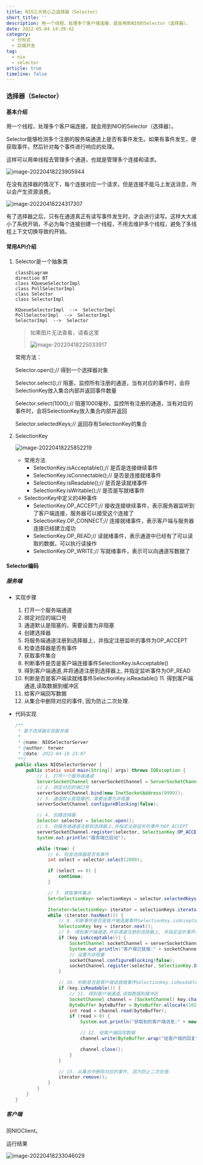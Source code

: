 ```yaml
---
title: NIO三大核心之选择器（Selector）
short_title: ''
description: 用一个线程，处理多个客户端连接，就会用到NIO的Selector（选择器）。
date: 2022-05-04 14:39:42
category:
  - 分布式
  - 后端开发
tag:
  - nio
  - selector
article: true
timeline: false
---
```

### 选择器（Selector）

#### 基本介绍

用一个线程，处理多个客户端连接，就会用到NIO的Selector（选择器）。

Selector能够检测多个注册的服务端通道上是否有事件发生。如果有事件发生，便获取事件，然后针对每个事件进行响应的处理。

这样可以用单线程去管理多个通道，也就是管理多个连接和请求。

![image-20220418223905944](https://img1.terwer.space/image-20220418223905944.png)

在没有选择器的情况下，每个连接对应一个请求，但是连接不能马上发送消息，所以会产生资源浪费。

![image-20220418224317307](https://img1.terwer.space/image-20220418224317307.png)

有了选择器之后，只有在通道真正有读写事件发生时，才会进行读写。这样大大减小了系统开销，不必为每个连接创建一个线程，不用去维护多个线程，避免了多线程上下文切换导致的开销。

#### 常用API介绍

1. Selector是一个抽象类

   ```mermaid
   classDiagram
   direction BT
   class KQueueSelectorImpl
   class PollSelectorImpl
   class Selector
   class SelectorImpl
   
   KQueueSelectorImpl  -->  SelectorImpl 
   PollSelectorImpl  -->  SelectorImpl 
   SelectorImpl  -->  Selector 
   ```

   > 如果图片无法查看，请看这里
   >
   > ![image-20220418225033917](https://img1.terwer.space/image-20220418225033917.png)

   常用方法：

   Selector.open();// 得到一个选择器对象

   Selector.select();// 阻塞，监控所有注册的通道，当有对应的事件时，会将SelectionKey放入集合内部并返回事件数量

   Selector.select(1000);// 阻塞1000毫秒，监控所有注册的通道，当有对应的事件时，会将SelectionKey放入集合内部并返回

   Selector.selectedKeys;// 返回存有SelectionKey的集合

2. SelectionKey

   ![image-20220418225852219](https://img1.terwer.space/image-20220418225852219.png)

   - 常用方法
     - SelectionKey.isAcceptable();// 是否是连接继续事件
     - SelectionKey.isConnectable();// 是否是连接就绪事件
     - SelectionKey.isReadable();// 是否是读就绪事件
     - SelectionKey.isWritable();// 是否是写就绪事件
   - SelectionKey中定义的4种事件
     - SelectionKey.OP_ACCEPT;// 接收连接继续事件，表示服务器监听到了客户端连接，服务器可以接受这个连接了
     - SelectionKey.OP_CONNECT;// 连接就绪事件，表示客户端与服务器连接已经建立成功
     - SelectionKey.OP_READ;// 读就绪事件，表示通道中已经有了可以读取的数据，可以执行读操作
     - SelectionKey.OP_WRITE;// 写就绪事件，表示可以向通道写数据了

#### Selector编码

##### 服务端

- 实现步骤

  1. 打开一个服务端通道
  2. 绑定对应的端口号
  3. 通道默认是阻塞的，需要设置为非阻塞
  4. 创建选择器
  5. 将服务端通道注册到选择器上，并指定注册监听的事件为OP_ACCEPT
  6. 检查选择器是否有事件
  7. 获取事件集合
  8. 判断事件是否是客户端连接事件SelectionKey.isAcceptable()
  9. 得到客户端通道,并将通道注册到选择器上, 并指定监听事件为OP_READ
  10. 判断是否是客户端读就绪事件SelectionKey.isReadable() 11. 得到客户端通道,读取数据到缓冲区
  11. 给客户端回写数据
  12. 从集合中删除对应的事件, 因为防止二次处理.

- 代码实现

  ```java
  /**
   * 基于选择器实现服务端
   *
   * @name: NIOSelectorServer
   * @author: terwer
   * @date: 2022-04-18 23:07
   **/
  public class NIOSelectorServer {
      public static void main(String[] args) throws IOException {
          // 1. 打开一个服务端通道
          ServerSocketChannel serverSocketChannel = ServerSocketChannel.open();
          // 2. 绑定对应的端口号
          serverSocketChannel.bind(new InetSocketAddress(9999));
          // 3. 通道默认是阻塞的，需要设置为非阻塞
          serverSocketChannel.configureBlocking(false);
  
          // 4. 创建选择器
          Selector selector = Selector.open();
          // 5. 将服务端通道注册到选择器上,并指定注册监听的事件为OP_ACCEPT
          serverSocketChannel.register(selector, SelectionKey.OP_ACCEPT);
          System.out.println("服务端已启动");
  
          while (true) {
              // 6. 检查选择器是否有事件
              int select = selector.select(2000);
  
              if (select == 0) {
                  continue;
              }
  
              // 7. 获取事件集合
              Set<SelectionKey> selectionKeys = selector.selectedKeys();
  
              Iterator<SelectionKey> iterator = selectionKeys.iterator();
              while (iterator.hasNext()) {
                  // 8. 判断事件是否是客户端连接事件SelectionKey.isAcceptable()
                  SelectionKey key = iterator.next();
                  // 9. 得到客户端通道,并将通道注册到选择器上, 并指定监听事件为OP_READ
                  if (key.isAcceptable()) {
                      SocketChannel socketChannel = serverSocketChannel.accept();
                      System.out.println("客户端已链接:" + socketChannel);
                      // 设置为非阻塞
                      socketChannel.configureBlocking(false);
                      socketChannel.register(selector, SelectionKey.OP_READ);
                  }
  
                  // 10. 判断是否是客户端读就绪事件SelectionKey.isReadable()
                  if (key.isReadable()) {
                      // 11. 得到客户端通道,读取数据到缓冲区
                      SocketChannel channel = (SocketChannel) key.channel();
                      ByteBuffer byteBuffer = ByteBuffer.allocate(1024);
                      int read = channel.read(byteBuffer);
                      if (read > 0) {
                          System.out.println("获取到的客户端消息:" + new String(byteBuffer.array(), 0, read));
  
                          // 12. 给客户端回写数据
                          channel.write(ByteBuffer.wrap("给客户端的回复".getBytes(StandardCharsets.UTF_8)));
  
                          channel.close();
                      }
                  }
  
                  // 13. 从集合中删除对应的事件, 因为防止二次处理.
                  iterator.remove();
              }
          }
      }
  }
  ```

##### 客户端

同NIOClient。

运行结果

![image-20220418233046029](https://img1.terwer.space/image-20220418233046029.png)